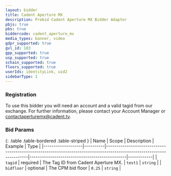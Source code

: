 ```yaml
---
layout: bidder
title: Cadent Aperture MX
description: Prebid Cadent Aperture MX Bidder Adaptor
pbjs: true
pbs: true
biddercode: cadent_aperture_mx
media_types: banner, video
gdpr_supported: true
gvl_id: 183
gpp_supported: true
usp_supported: true
schain_supported: true
floors_supported: true
userIds: identityLink, uid2
sidebarType: 1
---
```


### Registration

To use this bidder you will need an account and a valid tagid from our exchange.  For further information, please contact your Account Manager or <contactaperturemx@cadent.tv>.

### Bid Params

{: .table .table-bordered .table-striped }
| Name              | Scope    | Description                                                                                                          | Example                                       | Type       |
|-------------------|----------|----------------------------------------------------------------------------------------------------------------------|-----------------------------------------------|------------|
| `tagid`           | required | The Tag ID from Cadent Aperture MX.                                                                                  | `test1`                                       | `string`   |
| `bidfloor`        | optional | The CPM bid floor                                                                                                    | `0.25`                                        | `string`   |
